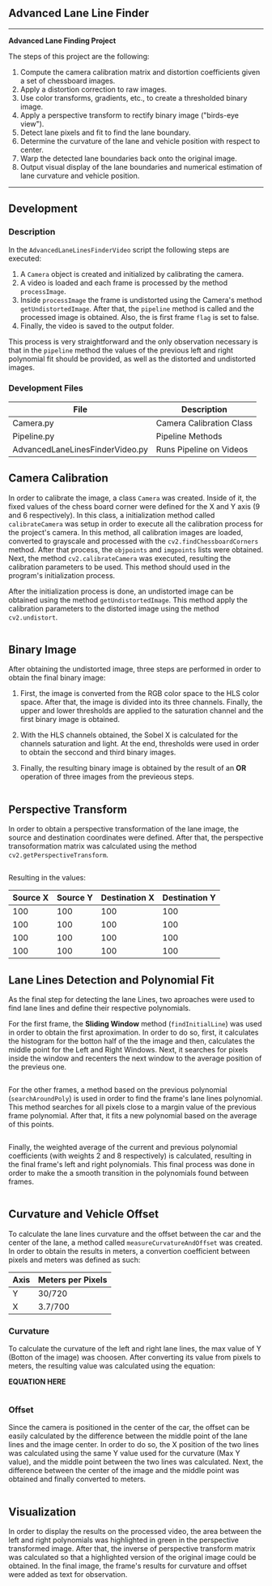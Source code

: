## **Advanced Lane Line Finder**


---

**Advanced Lane Finding Project**

The steps of this project are the following:

1. Compute the camera calibration matrix and distortion coefficients given a set of chessboard images.
1. Apply a distortion correction to raw images.
1. Use color transforms, gradients, etc., to create a thresholded binary image.
1. Apply a perspective transform to rectify binary image ("birds-eye view").
1. Detect lane pixels and fit to find the lane boundary.
1. Determine the curvature of the lane and vehicle position with respect to center.
1. Warp the detected lane boundaries back onto the original image.
1. Output visual display of the lane boundaries and numerical estimation of lane curvature and vehicle position.

[//]: # (Image References)

[image1]: ./report_images/distImg.png "Distorted"
[image2]: ./report_images/distImg.png "Undistorted"
[image3]: ./report_images/satbin.png "Saturation Channel Binary"
[image4]: ./report_images/sobelsatbin.png "Saturation Channel Sobel X Binary"
[image5]: ./report_images/sobellightbin.png "Light Channel Sobel X Binary"
[image6]: ./report_images/resultbin.png "Result Binary"
[image7]: ./report_images/birdview.png "Bird view"
[image8]: ./report_images/gotLines.png "Lane Lines"
[image9]: ./report_images/equation.png "Curvature Equation"
[image10]: ./report_images/final.png "Final Result"


[video1]: .test_videos_output/project_video.mp4 "Video"

---

## **Development**

### **Description**

In the `AdvancedLaneLinesFinderVideo` script the following steps are executed:

1. A `Camera` object is created and initialized by calibrating the camera.
1. A video is loaded and each frame is processed by the method `processImage`.
1. Inside `processImage` the frame is undistorted using the Camera's method `getUndistortedImage`. After that, the `pipeline` method is called and the processed image is obtained. Also, the is first frame `flag` is set to false.
1. Finally, the video is saved to the output folder.

This process is very straightforward and the only observation necessary is that in the `pipeline` method the values of the previous left and right polynomial fit should be provided, as well as the distorted and undistorted images.

### **Development Files**

| File | Description |
| ------ | ------ |
| Camera.py | Camera Calibration Class |
| Pipeline.py | Pipeline Methods | 
| AdvancedLaneLinesFinderVideo.py | Runs Pipeline on Videos | 



## **Camera Calibration**

In order to calibrate the image, a class `Camera` was created. Inside of it, the fixed values of the chess board corner were defined for the X and Y axis (9 and 6 respectively). In this class, a initialization method called `calibrateCamera` was setup in order to execute all the calibration process for the project's camera. In this method, all calibration images are loaded, converted to grayscale and processed with the `cv2.findChessboardCorners` method. After that process, the `objpoints` and `imgpoints` lists were obtained. Next, the method `cv2.calibrateCamera` was executed, resulting the calibration parameters to be used. This method should used in the program's initialization process.

After the initialization process is done, an undistorted image can be obtained using the method `getUndistortedImage`. This method apply the calibration parameters to the distorted image using the method `cv2.undistort`.

```python

```

## **Binary Image**

After obtaining the undistorted image, three steps are performed in order to obtain the final binary image:

1. First, the image is converted from the RGB color space to the HLS color space. After that, the image is divided into its three channels. Finally, the upper and lower thresholds are applied to the saturation channel and the first binary image is obtained.

1. With the HLS channels obtained, the Sobel X is calculated for the channels saturation and light. At the end, thresholds were used in order to obtain the seccond and third binary images.

1. Finally, the resulting binary image is obtained by the result of an **OR** operation of three images from the previeous steps.

```python

```

## **Perspective Transform**

In order to obtain a perspective transformation of the lane image, the source and destination coordinates were defined. After that, the perspective transoformation matrix was calculated using the method `cv2.getPerspectiveTransform`.

```python

```

Resulting in the values:

| Source X | Source Y | Destination X | Destination Y |
| -------- | -------- | ------------- | ------------- |
| 100 | 100 | 100 | 100 |
| 100 | 100 | 100 | 100 |
| 100 | 100 | 100 | 100 |
| 100 | 100 | 100 | 100 |


## **Lane Lines Detection and Polynomial Fit**

As the final step for detecting the lane Lines, two aproaches were used to find lane lines and define their respective polynomials.

For the first frame, the **Sliding Window** method (`findInitialLine`) was used in order to obtain the first aproximation. In order to do so, first, it calculates the histogram for the botton half of the the image and then, calculates the middle point for the Left and Right Windows. Next, it searches for pixels inside the window and recenters the next window to the average position of the previeus one.

```python

```

For the other frames, a method based on the previous polynomial (`searchAroundPoly`) is used in order to find the frame's lane lines polynomial. This method searches for all pixels close to a margin value of the previous frame polynomial. After that, it fits a new polynomial based on the average of this points.

```python

```

Finally, the weighted average of the current and previous polynomial coefficients (with weights 2 and 8 respectively) is calculated, resulting in the final frame's left and right polynomials. This final process was done in order to make the a smooth transition in the polynomials found between frames.


```python

```

## **Curvature and Vehicle Offset**

To calculate the lane lines curvature and the offset between the car and the center of the lane, a method called `measureCurvatureAndOffset` was created. In order to obtain the results in meters, a convertion coefficient between pixels and meters was defined as such:

|Axis|Meters per Pixels|
|----|-----------------|
| Y  | 30/720          |
| X  | 3.7/700         |


### Curvature

To calculate the curvature of the left and right lane lines, the max value of Y (Botton of the image) was choosen. After converting its value from pixels to meters, the resulting value was calculated using the equation:

**EQUATION HERE**

```python

```

### Offset

Since the camera is positioned in the center of the car, the offset can be easily calculated by the difference between the middle point of the lane lines and the image center. In order to do so, the X position of the two lines was calculated using the same Y value used for the curvature (Max Y value), and the middle point between the two lines was calculated. Next, the difference between the center of the image and the middle point was obtained and finally converted to meters.

```python

```



## **Visualization**

In order to display the results on the processed video, the area between the left and right polynomials was highlighted in green in the perspective transformed image. After that, the inverse of perspective transform matrix was calculated so that a highlighted version of the original image could be obtained. In the final image, the frame's results for curvature and offset were added as text for observation.


```python

```

